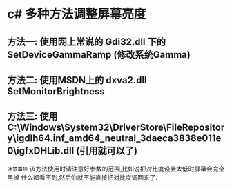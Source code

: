 c# 多种方法调整屏幕亮度 
=====================
## 方法一: 使用网上常说的 Gdi32.dll 下的 SetDeviceGammaRamp (修改系统Gamma)
## 方法二: 使用MSDN上的 dxva2.dll SetMonitorBrightness
## 方法三: 使用 C:\Windows\System32\DriverStore\FileRepository\igdlh64.inf_amd64_neutral_3daeca3838e011e0\igfxDHLib.dll (引用就可以了)
`注意事项` 该方法使用时请注意好参数的范围,比如说把对比度设置太低时屏幕会完全黑掉 什么都看不到,然后你就不能直接把对比度调回来了.


